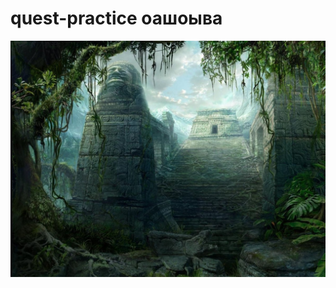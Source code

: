# quest-practice оашоыва
![Image alt](https://github.com/Scratius/quest-practice/blob/main/6d27dad9e47ef5b2.jpg)
